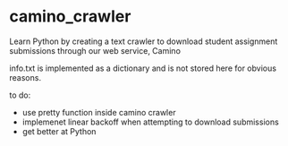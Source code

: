 # camino_crawler
Learn Python by creating a text crawler to download student assignment submissions through our web service, Camino

info.txt is implemented as a dictionary and is not stored here for obvious reasons.

to do:
  - use pretty function inside camino crawler
  - implemenet linear backoff when attempting to download submissions
  - get better at Python
